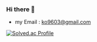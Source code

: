 ### Hi there 👋

- my Email : ko9603@gmail.com

[![Solved.ac Profile](http://mazassumnida.wtf/api/v2/generate_badge?boj=ko9603)](https://solved.ac/ko9603/)
